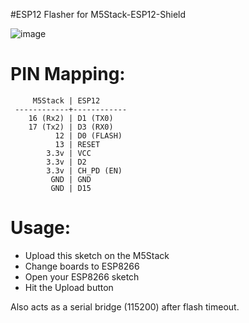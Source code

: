 #ESP12 Flasher for M5Stack-ESP12-Shield

![image](esp12,jpg)


PIN Mapping:
============

         M5Stack | ESP12
     ------------+------------
        16 (Rx2) | D1 (TX0)
        17 (Tx2) | D3 (RX0)
              12 | D0 (FLASH)
              13 | RESET
            3.3v | VCC
            3.3v | D2
            3.3v | CH_PD (EN)
             GND | GND
             GND | D15

Usage:
======

- Upload this sketch on the M5Stack
- Change boards to ESP8266
- Open your ESP8266 sketch
- Hit the Upload button


Also acts as a serial bridge (115200) after flash timeout.
